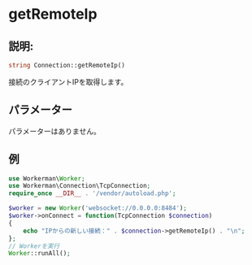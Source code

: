 # getRemoteIp
## 説明:
```php
string Connection::getRemoteIp()
```

接続のクライアントIPを取得します。

## パラメーター

パラメーターはありません。

## 例

```php
use Workerman\Worker;
use Workerman\Connection\TcpConnection;
require_once __DIR__ . '/vendor/autoload.php';

$worker = new Worker('websocket://0.0.0.0:8484');
$worker->onConnect = function(TcpConnection $connection)
{
    echo "IPからの新しい接続：" . $connection->getRemoteIp() . "\n";
};
// Workerを実行
Worker::runAll();
```
